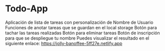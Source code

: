# Todo-App
Aplicación de lista de tareas con personalización de Nombre de Usuario
Funciones de anotar tareas que se guardan en el local storage
Botón para tachar las tareas realizadas
Botón para eliminar tareas
Botón de inscripción para que se despliegue tu nombre
Puedes visualizar el resultado en el siguiente enlace: https://jolly-banoffee-5ff27e.netlify.app
